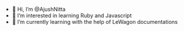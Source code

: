 - 👋 Hi, I’m @AjushNitta
- 👀 I’m interested in learning Ruby and Javascript
- 🌱 I’m currently learning with the help of LeWagon documentations


<!---
AjushNitta/AjushNitta is a ✨ special ✨ repository because its `README.md` (this file) appears on your GitHub profile.
You can click the Preview link to take a look at your changes.
--->
